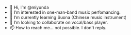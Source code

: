 - 👋 Hi, I’m @miyunda
- 👀 I’m interested in one-man-band music perfomancing.
- 🌱 I’m currently learning Suona (Chinese music instrument)
- 💞️ I’m looking to collaborate on vocal/bass player.
- 📫 How to reach me... not possible. I don't reply.

<!---
miyunda/miyunda is a ✨ special ✨ repository because its `README.md` (this file) appears on your GitHub profile.
You can click the Preview link to take a look at your changes.
--->

